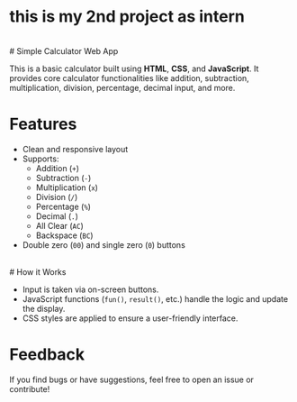 # this is my 2nd project as intern
<br>
# Simple Calculator Web App

This is a basic calculator built using **HTML**, **CSS**, and **JavaScript**. It provides core calculator functionalities like addition, subtraction, multiplication, division, percentage, decimal input, and more.
<br>
# Features

- Clean and responsive layout
- Supports:
  - Addition (`+`)
  - Subtraction (`-`)
  - Multiplication (`x`)
  - Division (`/`)
  - Percentage (`%`)
  - Decimal (`.`)
  - All Clear (`AC`)
  - Backspace (`BC`)
- Double zero (`00`) and single zero (`0`) buttons
<br>
# How it Works

- Input is taken via on-screen buttons.
- JavaScript functions (`fun()`, `result()`, etc.) handle the logic and update the display.
- CSS styles are applied to ensure a user-friendly interface.
# Feedback

If you find bugs or have suggestions, feel free to open an issue or contribute!